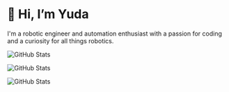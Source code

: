 # 👋 Hi, I’m Yuda
I'm a robotic engineer and automation enthusiast with a passion for coding and a curiosity for all things robotics.

![GitHub Stats](https://github-readme-stats.vercel.app/api?username=yudarw&theme=tokyonight&show_icons=true&hide_border=true&count_private=true)

![GitHub Stats](https://github-readme-streak-stats.herokuapp.com/?user=yudarw&theme=tokyonight&hide_border=true)

![GitHub Stats](https://github-readme-stats.vercel.app/api/top-langs/?username=yudarw&theme=tokyonight&show_icons=true&hide_border=true&layout=compact)
<!---
yudarw/yudarw is a ✨ special ✨ repository because its `README.md` (this file) appears on your GitHub profile.
You can click the Preview link to take a look at your changes.
--->
